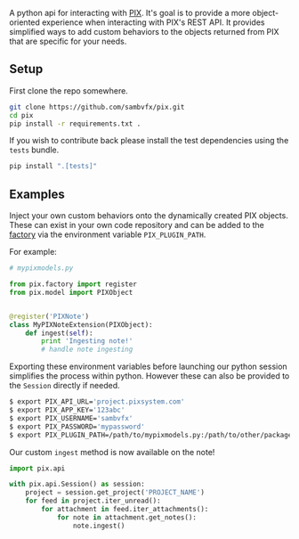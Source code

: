 A python api for interacting with [PIX](www.pixsystem.com/). It's goal is to provide a more object-oriented experience when interacting with PIX's REST API. It provides simplified ways to add custom behaviors to the objects returned from PIX that are specific for your needs.


Setup
-----
First clone the repo somewhere.

```bash
git clone https://github.com/sambvfx/pix.git
cd pix
pip install -r requirements.txt .
```

If you wish to contribute back please install the test dependencies using the `tests` bundle.

```bash
pip install ".[tests]"
```



Examples
--------

Inject your own custom behaviors onto the dynamically created PIX objects. These can exist in your own code repository and can be added to the [factory](https://github.com/sambvfx/pix/blob/master/pix/factory.py) via the environment variable `PIX_PLUGIN_PATH`.

For example:

```python
# mypixmodels.py

from pix.factory import register
from pix.model import PIXObject


@register('PIXNote')
class MyPIXNoteExtension(PIXObject):
    def ingest(self):
        print 'Ingesting note!'
        # handle note ingesting

```

Exporting these environment variables before launching our python session simplifies the process within python. However these can also be provided to the `Session` directly if needed.

```bash
$ export PIX_API_URL='project.pixsystem.com'
$ export PIX_APP_KEY='123abc'
$ export PIX_USERNAME='sambvfx'
$ export PIX_PASSWORD='mypassword'
$ export PIX_PLUGIN_PATH=/path/to/mypixmodels.py:/path/to/other/package
```

Our custom `ingest` method is now available on the note!

```python
import pix.api

with pix.api.Session() as session:
    project = session.get_project('PROJECT_NAME')
    for feed in project.iter_unread():
        for attachment in feed.iter_attachments():
            for note in attachment.get_notes():
                note.ingest()
```
